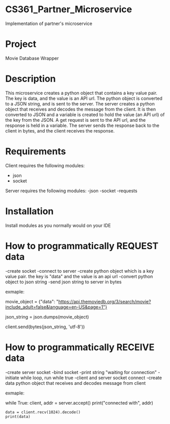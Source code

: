 # CS361_Partner_Microservice
 Implementation of partner's microservice


# Project

Movie Database Wrapper 


# Description

This microservice creates a python object that contains a key value pair. The key is data, and the value is an API url. The python object is converted to a JSON string, and is sent to the server. The server creates a python object that receives and decodes the message from the client. It is then converted to JSON and a variable is created to hold the value (an API url) of the key from the JSON. A get request is sent to the API url, and the response is held in a variable. The server sends the response back to the client in bytes, and the client receives the response. 


# Requirements

Client requires the following modules:
<ul>
 <li>json</li>
 <li>socket</li>
</ul>

Server requires the following modules:
-json
-socket
-requests


# Installation 

Install modules as you normally would on your IDE 


# How to programmatically REQUEST data
-create socket
-connect to server
-create python object which is a key value pair. the key is "data" and the value is an api url
-convert python object to json string
-send json string to server in bytes

exmaple:

movie_object = {"data": "https://api.themoviedb.org/3/search/movie?include_adult=false&language=en-US&page=1"}

json_string = json.dumps(movie_object)

client.send(bytes(json_string, 'utf-8'))


# How to programmatically RECEIVE data
-create server socket
-bind socket
-print string "waiting for connection"
-initiate while loop, run while true
-client and server socket connect
-create data python object that receives and decodes message from client

exmaple:

while True:
    client, addr = server.accept()
    print("connected with", addr)

    data = client.recv(1024).decode()
    print(data)
